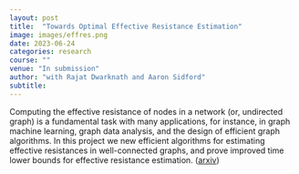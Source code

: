 ```yaml
---
layout: post
title:  "Towards Optimal Effective Resistance Estimation"
image: images/effres.png
date: 2023-06-24
categories: research
course: ""  
venue: "In submission"
author: "with Rajat Dwarknath and Aaron Sidford"
subtitle:
---
```

Computing the effective resistance of nodes in a network (or, undirected graph) is a fundamental task with many applications, for instance, in graph machine learning, graph data analysis, and the design of efficient graph algorithms. In this project we new efficient algorithms for estimating effective resistances in
well-connected graphs, and prove improved time lower bounds for effective resistance estimation. (<a href="https://arxiv.org/abs/2306.14820">arxiv</a>)
